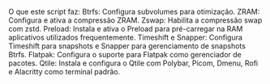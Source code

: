 O que este script faz:
Btrfs: Configura subvolumes para otimização.
ZRAM: Configura e ativa a compressão ZRAM.
Zswap: Habilita a compressão swap com zstd.
Preload: Instala e ativa o Preload para pré-carregar na RAM aplicativos utilizados frequentemente.
Timeshift e Snapper: Configura Timeshift para snapshots e Snapper para gerenciamento de snapshots Btrfs.
Flatpak: Configura o suporte para Flatpak como gerenciador de pacotes.
Qtile: Instala e configura o Qtile com Polybar, Picom, Dmenu, Rofi e Alacritty como terminal padrão.
